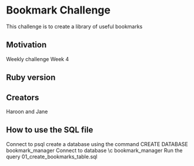 # Bookmark Challenge

This challenge is to create a library of useful bookmarks

## Motivation
Weekly challenge Week 4

## Ruby version
 
## Creators

Haroon and Jane


## How to use the SQL file 

Connect to psql create a database using the command CREATE DATABASE bookmark_manager
Connect to database \c bookmark_manager 
Run the query 01_create_bookmarks_table.sql
